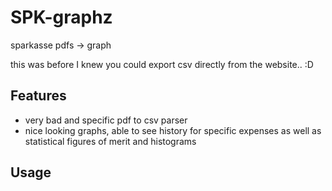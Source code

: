 # SPK-graphz
sparkasse pdfs -> graph

this was before  I knew you could export csv directly from the website.. :D

## Features
- very bad and specific pdf to csv parser
- nice looking graphs, able to see history for specific expenses as well as statistical figures of merit and histograms

## Usage
